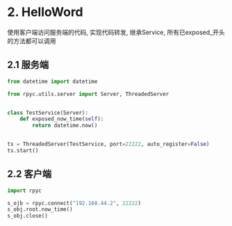 # 2. HelloWord

使用客户端访问服务端的代码, 实现代码转发, 继承Service, 所有已exposed_开头的方法都可以调用

## 2.1 服务端

```python
from datetime import datetime

from rpyc.utils.server import Server, ThreadedServer


class TestService(Server):
    def exposed_now_time(self):
        return datetime.now()


ts = ThreadedServer(TestService, port=22222, auto_register=False)
ts.start()
```

## 2.2 客户端

```python
import rpyc

s_ojb = rpyc.connect("192.168.44.2", 22222)
s_obj.root.now_time()
s_obj.close()
```

